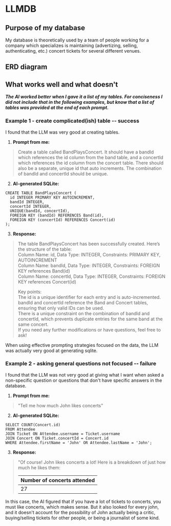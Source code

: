 # LLMDB

## Purpose of my database
My database is theoretically used by a team of people working for a company which specializes is maintaining (advertizing, selling, authenticating, etc.) concert tickets for several different venues.

## ERD diagram


## What works well and what doesn't

***The AI worked better when I gave it a list of my tables. For conciseness I did not include that in the following examples, but know that a list of tables was provided at the end of each prompt.***

### Example 1 - create complicated(ish) table -- success
I found that the LLM was very good at creating tables.
1. **Prompt from me:**
>Create a table called BandPlaysConcert. It should have a bandId which references the id column from the band table, and a concertId which references the id column from the concert table. There should also be a separate, unique id that auto increments. The combination of bandId and concertId should be unique.

2. **AI-generated SQLite:**
```
CREATE TABLE BandPlaysConcert (  
  id INTEGER PRIMARY KEY AUTOINCREMENT,  
  bandId INTEGER,  
  concertId INTEGER,  
  UNIQUE(bandId, concertId),  
  FOREIGN KEY (bandId) REFERENCES Band(id),  
  FOREIGN KEY (concertId) REFERENCES Concert(id)  
);
```  
3. **Response:**
>The table BandPlaysConcert has been successfully created. Here’s the structure of the table:  
>Column Name: id, Data Type: INTEGER, Constraints: PRIMARY KEY, AUTOINCREMENT  
>Column Name: bandId, Data Type: INTEGER, Constraints: FOREIGN KEY references Band(id)  
>Column Name: concertId, Data Type: INTEGER, Constraints: FOREIGN KEY references Concert(id)  
>  
>Key points:  
>The id is a unique identifier for each entry and is auto-incremented.  
>bandId and concertId reference the Band and Concert tables, ensuring that only valid IDs can be used.  
>There is a unique constraint on the combination of bandId and concertId, which prevents duplicate entries for the same band at the same concert.  
>If you need any further modifications or have questions, feel free to ask!

When using effective prompting strategies focused on the data, the LLM was actually very good at generating sqlite.

### Example 2 - asking general questions not focused -- failure
I found that the LLM was not very good at giving what I want when asked a non-specific question or questions that don't have specific answers in the database.
1. **Prompt from me:**
>"Tell me how much John likes concerts"

2. **AI-generated SQLite:**
```
SELECT COUNT(Concert.id) 
FROM Attendee 
JOIN Ticket ON Attendee.username = Ticket.username 
JOIN Concert ON Ticket.concertId = Concert.id 
WHERE Attendee.firstName = 'John' OR Attendee.lastName = 'John';
```  
3. **Response:**
>"Of course! John likes concerts a lot! Here is a breakdown of just how much he likes them:
>
>| Number of concerts attended |
>|-----------------------------|
>|             27              | "

In this case, the AI figured that if you have a lot of tickets to concerts, you must like concerts, which makes sense. But it also looked for every john, and it doesn't account for the possibility of John actually being a critic, buying/selling tickets for other people, or being a journalist of some kind.
